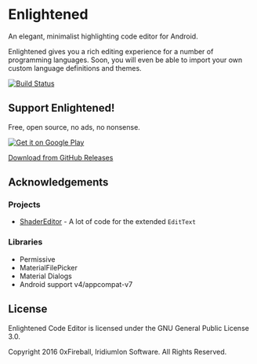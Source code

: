 
# Enlightened

An elegant, minimalist highlighting code editor for Android.

Enlightened gives you a rich editing experience for a number of programming languages.
Soon, you will even be able to import your own custom language definitions and themes.

[![Build Status](https://travis-ci.org/0xFireball/Enlightened.svg?branch=master)](https://travis-ci.org/0xFireball/Enlightened)

## Support Enlightened!

Free, open source, no ads, no nonsense.

<a href="https://play.google.com/store/apps/details?id=xyz.iridiumion.enlightened"><img class="alignnone" src="https://i2.wp.com/play.google.com/intl/en_us/badges/images/generic/en_badge_web_generic.png?resize=248%2C96&#038;ssl=1" alt="Get it on Google Play" data-recalc-dims="1"/></a>

<a href="https://github.com/0xFireball/Enlightened/releases">Download from GitHub Releases</a>

## Acknowledgements

### Projects

- [ShaderEditor](https://github.com/markusfisch/ShaderEditor/) - A lot of code for the extended `EditText`

### Libraries

- Permissive
- MaterialFilePicker
- Material Dialogs
- Android support v4/appcompat-v7

## License

Enlightened Code Editor is licensed under the GNU General Public License 3.0.

Copyright 2016 0xFireball, IridiumIon Software. All Rights Reserved.
